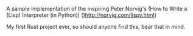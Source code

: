 A sample implementation of the inspiring Peter Norvig's (How to Write a (Lisp) Interpreter (in Python)) ()http://norvig.com/lispy.html)

My first Rust project ever, so should anyone find this, bear that in mind.